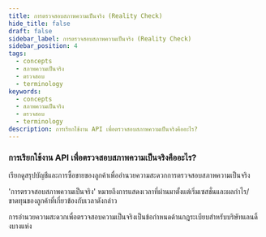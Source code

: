 ```yaml
---
title: การตรวจสอบสภาพความเป็นจริง (Reality Check)
hide_title: false
draft: false
sidebar_label: การตรวจสอบสภาพความเป็นจริง (Reality Check)
sidebar_position: 4
tags:
  - concepts
  - สภาพความเป็นจริง
  - ตรวจสอบ
  - terminology
keywords:
  - concepts
  - สภาพความเป็นจริง
  - ตรวจสอบ
  - terminology
description: การเรียกใช้งาน API เพื่อตรวจสอบสภาพความเป็นจริงคืออะไร?
---
```


### การเรียกใช้งาน API เพื่อตรวจสอบสภาพความเป็นจริงคืออะไร?

เรียกดูสรุปบัญชีและการซื้อขายของลูกค้าเพื่ออำนวยความสะดวกการตรวจสอบสภาพความเป็นจริง

'การตรวจสอบสภาพความเป็นจริง' หมายถึงการแสดงเวลาที่ผ่านมาตั้งแต่เริ่มเซสชั่นและผลกำไร/ขาดทุนของลูกค้าที่เกี่ยวข้องกับเวลาดังกล่าว

การอำนวยความสะดวกเพื่อตรวจสอบความเป็นจริงเป็นข้อกำหนดด้านกฎระเบียบสำหรับบริษัทแลนดิ้งบางแห่ง
